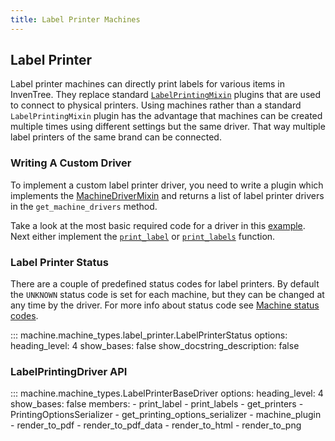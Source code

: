 ```yaml
---
title: Label Printer Machines
---
```


## Label Printer

Label printer machines can directly print labels for various items in InvenTree. They replace standard [`LabelPrintingMixin`](../mixins/label.md) plugins that are used to connect to physical printers. Using machines rather than a standard `LabelPrintingMixin` plugin has the advantage that machines can be created multiple times using different settings but the same driver. That way multiple label printers of the same brand can be connected.

### Writing A Custom Driver

To implement a custom label printer driver, you need to write a plugin which implements the [MachineDriverMixin](../mixins/machine.md) and returns a list of label printer drivers in the `get_machine_drivers` method.

Take a look at the most basic required code for a driver in this [example](./overview.md#example-driver). Next either implement the [`print_label`](#machine.machine_types.LabelPrinterBaseDriver.print_label) or [`print_labels`](#machine.machine_types.LabelPrinterBaseDriver.print_labels) function.

### Label Printer Status

There are a couple of predefined status codes for label printers. By default the `UNKNOWN` status code is set for each machine, but they can be changed at any time by the driver. For more info about status code see [Machine status codes](./overview.md#machine-status).

::: machine.machine_types.label_printer.LabelPrinterStatus
    options:
        heading_level: 4
        show_bases: false
        show_docstring_description: false

### LabelPrintingDriver API

::: machine.machine_types.LabelPrinterBaseDriver
    options:
        heading_level: 4
        show_bases: false
        members:
          - print_label
          - print_labels
          - get_printers
          - PrintingOptionsSerializer
          - get_printing_options_serializer
          - machine_plugin
          - render_to_pdf
          - render_to_pdf_data
          - render_to_html
          - render_to_png
